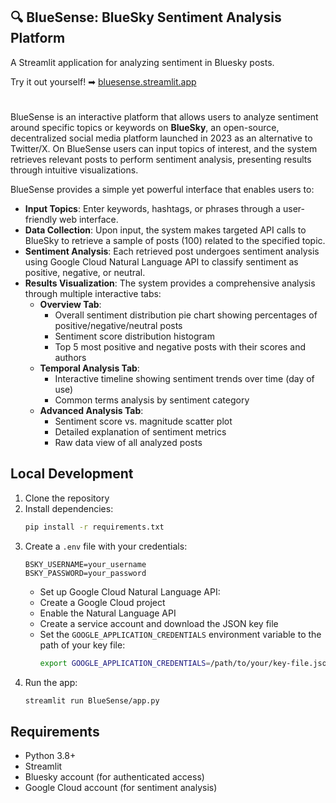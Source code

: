 ## 🔍 BlueSense: BlueSky Sentiment Analysis Platform

A Streamlit application for analyzing sentiment in Bluesky posts.

Try it out yourself! ➡ [bluesense.streamlit.app](https://bluesense.streamlit.app/)

#
BlueSense is an interactive platform that allows users to analyze sentiment around specific topics or keywords on **BlueSky**, an open-source, decentralized social media platform launched in 2023 as an alternative to Twitter/X. On BlueSense users can input topics of interest, and the system retrieves relevant posts to perform sentiment analysis, presenting results through intuitive visualizations.

BlueSense provides a simple yet powerful interface that enables users to:

- **Input Topics**: Enter keywords, hashtags, or phrases through a user-friendly web interface.
- **Data Collection**: Upon input, the system makes targeted API calls to BlueSky to retrieve a sample of posts (100) related to the specified topic.
- **Sentiment Analysis**: Each retrieved post undergoes sentiment analysis using Google Cloud Natural Language API to classify sentiment as positive, negative, or neutral.
- **Results Visualization**: The system provides a comprehensive analysis through multiple interactive tabs:
    - **Overview Tab**:
        - Overall sentiment distribution pie chart showing percentages of positive/negative/neutral posts
        - Sentiment score distribution histogram
        - Top 5 most positive and negative posts with their scores and authors
    - **Temporal Analysis Tab**:
        - Interactive timeline showing sentiment trends over time (day of use)
        - Common terms analysis by sentiment category
    - **Advanced Analysis Tab**:
        - Sentiment score vs. magnitude scatter plot
        - Detailed explanation of sentiment metrics
        - Raw data view of all analyzed posts

## Local Development

1. Clone the repository
2. Install dependencies:
   ```bash
   pip install -r requirements.txt
   ```
3. Create a `.env` file with your credentials:
   ```
   BSKY_USERNAME=your_username
   BSKY_PASSWORD=your_password
   ```
    - Set up Google Cloud Natural Language API:
     - Create a Google Cloud project
     - Enable the Natural Language API
     - Create a service account and download the JSON key file
     - Set the `GOOGLE_APPLICATION_CREDENTIALS` environment variable to the path of your key file:
       ```bash
       export GOOGLE_APPLICATION_CREDENTIALS=/path/to/your/key-file.json
       ```
4. Run the app:
   ```bash
   streamlit run BlueSense/app.py
   ```

## Requirements

- Python 3.8+
- Streamlit
- Bluesky account (for authenticated access)
- Google Cloud account (for sentiment analysis)
